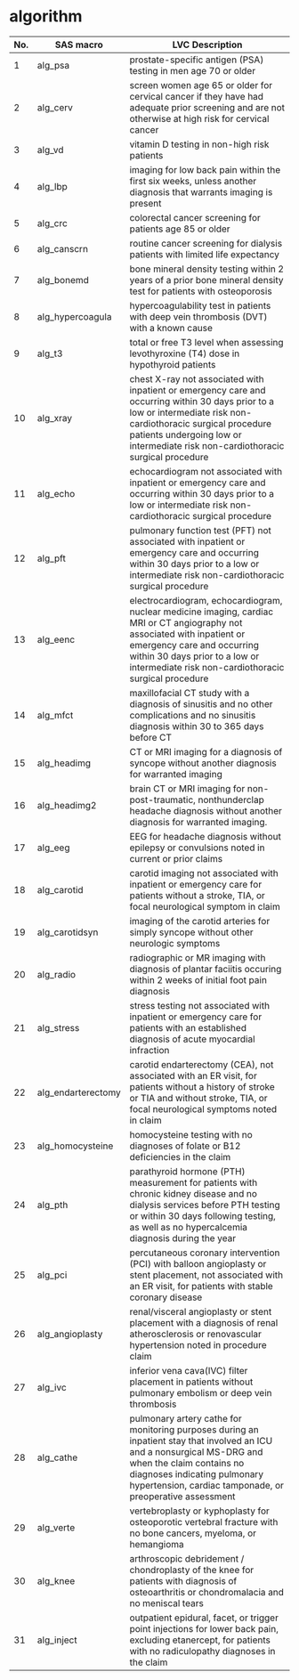 algorithm
================

| No. | SAS macro           | LVC Description                                                                                                                                                                                                                                       |
|-----|---------------------|-------------------------------------------------------------------------------------------------------------------------------------------------------------------------------------------------------------------------------------------------------|
| 1   | alg\_psa            | prostate-specific antigen (PSA) testing in men age 70 or older                                                                                                                                                                                        |
| 2   | alg\_cerv           | screen women age 65 or older for cervical cancer if they have had adequate prior screening and are not otherwise at high risk for cervical cancer                                                                                                     |
| 3   | alg\_vd             | vitamin D testing in non-high risk patients                                                                                                                                                                                                           |
| 4   | alg\_lbp            | imaging for low back pain within the first six weeks, unless another diagnosis that warrants imaging is present                                                                                                                                       |
| 5   | alg\_crc            | colorectal cancer screening for patients age 85 or older                                                                                                                                                                                              |
| 6   | alg\_canscrn        | routine cancer screening for dialysis patients with limited life expectancy                                                                                                                                                                           |
| 7   | alg\_bonemd         | bone mineral density testing within 2 years of a prior bone mineral density test for patients with osteoporosis                                                                                                                                       |
| 8   | alg\_hypercoagula   | hypercoagulability test in patients with deep vein thrombosis (DVT) with a known cause                                                                                                                                                                |
| 9   | alg\_t3             | total or free T3 level when assessing levothyroxine (T4) dose in hypothyroid patients                                                                                                                                                                 |
| 10  | alg\_xray           | chest X-ray not associated with inpatient or emergency care and occurring within 30 days prior to a low or intermediate risk non-cardiothoracic surgical procedure patients undergoing low or intermediate risk non-cardiothoracic surgical procedure |
| 11  | alg\_echo           | echocardiogram not associated with inpatient or emergency care and occurring within 30 days prior to a low or intermediate risk non-cardiothoracic surgical procedure                                                                                 |
| 12  | alg\_pft            | pulmonary function test (PFT) not associated with inpatient or emergency care and occurring within 30 days prior to a low or intermediate risk non-cardiothoracic surgical procedure                                                                  |
| 13  | alg\_eenc           | electrocardiogram, echocardiogram, nuclear medicine imaging, cardiac MRI or CT angiography not associated with inpatient or emergency care and occurring within 30 days prior to a low or intermediate risk non-cardiothoracic surgical procedure     |
| 14  | alg\_mfct           | maxillofacial CT study with a diagnosis of sinusitis and no other complications and no sinusitis diagnosis within 30 to 365 days before CT                                                                                                            |
| 15  | alg\_headimg        | CT or MRI imaging for a diagnosis of syncope without another diagnosis for warranted imaging                                                                                                                                                          |
| 16  | alg\_headimg2       | brain CT or MRI imaging for non-post-traumatic, nonthunderclap headache diagnosis without another diagnosis for warranted imaging.                                                                                                                    |
| 17  | alg\_eeg            | EEG for headache diagnosis without epilepsy or convulsions noted in current or prior claims                                                                                                                                                           |
| 18  | alg\_carotid        | carotid imaging not associated with inpatient or emergency care for patients without a stroke, TIA, or focal neurological symptom in claim                                                                                                            |
| 19  | alg\_carotidsyn     | imaging of the carotid arteries for simply syncope without other neurologic symptoms                                                                                                                                                                  |
| 20  | alg\_radio          | radiographic or MR imaging with diagnosis of plantar faciitis occuring within 2 weeks of initial foot pain diagnosis                                                                                                                                  |
| 21  | alg\_stress         | stress testing not associated with inpatient or emergency care for patients with an established diagnosis of acute myocardial infraction                                                                                                              |
| 22  | alg\_endarterectomy | carotid endarterectomy (CEA), not associated with an ER visit, for patients without a history of stroke or TIA and without stroke, TIA, or focal neurological symptoms noted in claim                                                                 |
| 23  | alg\_homocysteine   | homocysteine testing with no diagnoses of folate or B12 deficiencies in the claim                                                                                                                                                                     |
| 24  | alg\_pth            | parathyroid hormone (PTH) measurement for patients with chronic kidney disease and no dialysis services before PTH testing or within 30 days following testing, as well as no hypercalcemia diagnosis during the year                                 |
| 25  | alg\_pci            | percutaneous coronary intervention (PCI) with balloon angioplasty or stent placement, not associated with an ER visit, for patients with stable coronary disease                                                                                      |
| 26  | alg\_angioplasty    | renal/visceral angioplasty or stent placement with a diagnosis of renal atherosclerosis or renovascular hypertension noted in procedure claim                                                                                                         |
| 27  | alg\_ivc            | inferior vena cava(IVC) filter placement in patients without pulmonary embolism or deep vein thrombosis                                                                                                                                               |
| 28  | alg\_cathe          | pulmonary artery cathe for monitoring purposes during an inpatient stay that involved an ICU and a nonsurgical MS-DRG and when the claim contains no diagnoses indicating pulmonary hypertension, cardiac tamponade, or preoperative assessment       |
| 29  | alg\_verte          | vertebroplasty or kyphoplasty for osteoporotic vertebral fracture with no bone cancers, myeloma, or hemangioma                                                                                                                                        |
| 30  | alg\_knee           | arthroscopic debridement / chondroplasty of the knee for patients with diagnosis of osteoarthritis or chondromalacia and no meniscal tears                                                                                                            |
| 31  | alg\_inject         | outpatient epidural, facet, or trigger point injections for lower back pain, excluding etanercept, for patients with no radiculopathy diagnoses in the claim                                                                                          |
